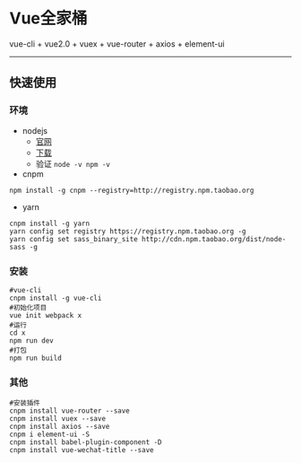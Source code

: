 # Vue全家桶
vue-cli + vue2.0 + vuex + vue-router + axios + element-ui
***
## 快速使用
### 环境
* nodejs
    - [官网](https://nodejs.org/) 
    - [下载](https://nodejs.org/download/)
    - 验证 `node -v npm -v`
* cnpm
```
npm install -g cnpm --registry=http://registry.npm.taobao.org
```
* yarn
```
cnpm install -g yarn
yarn config set registry https://registry.npm.taobao.org -g
yarn config set sass_binary_site http://cdn.npm.taobao.org/dist/node-sass -g
```
### 安装
```
#vue-cli
cnpm install -g vue-cli
#初始化项目
vue init webpack x
#运行
cd x
npm run dev
#打包
npm run build
```
### 其他
```
#安装插件
cnpm install vue-router --save
cnpm install vuex --save
cnpm install axios --save
cnpm i element-ui -S
cnpm install babel-plugin-component -D
cnpm install vue-wechat-title --save
```







